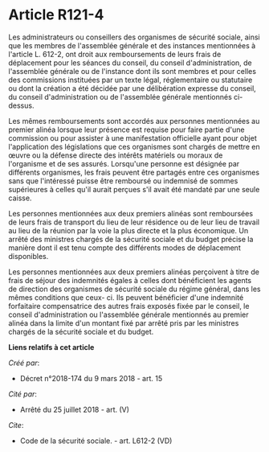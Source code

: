 # Article R121-4

Les administrateurs ou conseillers des organismes de sécurité sociale, ainsi que les membres de l'assemblée générale et des
instances mentionnées à l'article L. 612-2, ont droit aux remboursements de leurs frais de déplacement pour les séances du
conseil, du conseil d'administration, de l'assemblée générale ou de l'instance dont ils sont membres et pour celles des
commissions instituées par un texte légal, réglementaire ou statutaire ou dont la création a été décidée par une délibération
expresse du conseil, du conseil d'administration ou de l'assemblée générale mentionnés ci-dessus. 

Les mêmes remboursements sont accordés aux personnes mentionnées au premier alinéa lorsque leur présence est requise pour
faire partie d'une commission ou pour assister à une manifestation officielle ayant pour objet l'application des législations
que ces organismes sont chargés de mettre en œuvre ou la défense directe des intérêts matériels ou moraux de l'organisme et
de ses assurés. Lorsqu'une personne est désignée par différents organismes, les frais peuvent être partagés entre ces
organismes sans que l'intéressé puisse être remboursé ou indemnisé de sommes supérieures à celles qu'il aurait perçues s'il
avait été mandaté par une seule caisse. 

Les personnes mentionnées aux deux premiers alinéas sont remboursées de leurs frais de transport du lieu de leur résidence ou
de leur lieu de travail au lieu de la réunion par la voie la plus directe et la plus économique. Un arrêté des ministres
chargés de la sécurité sociale et du budget précise la manière dont il est tenu compte des différents modes de déplacement
disponibles. 

Les personnes mentionnées aux deux premiers alinéas perçoivent à titre de frais de séjour des indemnités égales à celles dont
bénéficient les agents de direction des organismes de sécurité sociale du régime général, dans les mêmes conditions que ceux-
ci. Ils peuvent bénéficier d'une indemnité forfaitaire compensatrice des autres frais exposés fixée par le conseil, le
conseil d'administration ou l'assemblée générale mentionnés au premier alinéa dans la limite d'un montant fixé par arrêté
pris par les ministres chargés de la sécurité sociale et du budget.

**Liens relatifs à cet article**

_Créé par_:

  - Décret n°2018-174 du 9 mars 2018 - art. 15

_Cité par_:

  - Arrêté du 25 juillet 2018 - art. (V)

_Cite_:

  - Code de la sécurité sociale. - art. L612-2 (VD)
